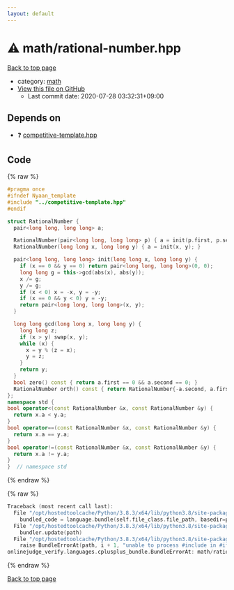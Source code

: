 ```yaml
---
layout: default
---
```


<!-- mathjax config similar to math.stackexchange -->
<script type="text/javascript" async
  src="https://cdnjs.cloudflare.com/ajax/libs/mathjax/2.7.5/MathJax.js?config=TeX-MML-AM_CHTML">
</script>
<script type="text/x-mathjax-config">
  MathJax.Hub.Config({
    TeX: { equationNumbers: { autoNumber: "AMS" }},
    tex2jax: {
      inlineMath: [ ['$','$'] ],
      processEscapes: true
    },
    "HTML-CSS": { matchFontHeight: false },
    displayAlign: "left",
    displayIndent: "2em"
  });
</script>

<script type="text/javascript" src="https://cdnjs.cloudflare.com/ajax/libs/jquery/3.4.1/jquery.min.js"></script>
<script src="https://cdn.jsdelivr.net/npm/jquery-balloon-js@1.1.2/jquery.balloon.min.js" integrity="sha256-ZEYs9VrgAeNuPvs15E39OsyOJaIkXEEt10fzxJ20+2I=" crossorigin="anonymous"></script>
<script type="text/javascript" src="../../assets/js/copy-button.js"></script>
<link rel="stylesheet" href="../../assets/css/copy-button.css" />


# :warning: math/rational-number.hpp

<a href="../../index.html">Back to top page</a>

* category: <a href="../../index.html#7e676e9e663beb40fd133f5ee24487c2">math</a>
* <a href="{{ site.github.repository_url }}/blob/master/math/rational-number.hpp">View this file on GitHub</a>
    - Last commit date: 2020-07-28 03:32:31+09:00




## Depends on

* :question: <a href="../competitive-template.hpp.html">competitive-template.hpp</a>


## Code

<a id="unbundled"></a>
{% raw %}
```cpp
#pragma once
#ifndef Nyaan_template
#include "../competitive-template.hpp"
#endif

struct RationalNumber {
  pair<long long, long long> a;

  RationalNumber(pair<long long, long long> p) { a = init(p.first, p.second); }
  RationalNumber(long long x, long long y) { a = init(x, y); }

  pair<long long, long long> init(long long x, long long y) {
    if (x == 0 && y == 0) return pair<long long, long long>(0, 0);
    long long g = this->gcd(abs(x), abs(y));
    x /= g;
    y /= g;
    if (x < 0) x = -x, y = -y;
    if (x == 0 && y < 0) y = -y;
    return pair<long long, long long>(x, y);
  }

  long long gcd(long long x, long long y) {
    long long z;
    if (x > y) swap(x, y);
    while (x) {
      x = y % (z = x);
      y = z;
    }
    return y;
  }
  bool zero() const { return a.first == 0 && a.second == 0; }
  RationalNumber orth() const { return RationalNumber{-a.second, a.first}; }
};
namespace std {
bool operator<(const RationalNumber &x, const RationalNumber &y) {
  return x.a < y.a;
}
bool operator==(const RationalNumber &x, const RationalNumber &y) {
  return x.a == y.a;
}
bool operator!=(const RationalNumber &x, const RationalNumber &y) {
  return x.a != y.a;
}
}  // namespace std
```
{% endraw %}

<a id="bundled"></a>
{% raw %}
```cpp
Traceback (most recent call last):
  File "/opt/hostedtoolcache/Python/3.8.3/x64/lib/python3.8/site-packages/onlinejudge_verify/docs.py", line 349, in write_contents
    bundled_code = language.bundle(self.file_class.file_path, basedir=pathlib.Path.cwd())
  File "/opt/hostedtoolcache/Python/3.8.3/x64/lib/python3.8/site-packages/onlinejudge_verify/languages/cplusplus.py", line 185, in bundle
    bundler.update(path)
  File "/opt/hostedtoolcache/Python/3.8.3/x64/lib/python3.8/site-packages/onlinejudge_verify/languages/cplusplus_bundle.py", line 306, in update
    raise BundleErrorAt(path, i + 1, "unable to process #include in #if / #ifdef / #ifndef other than include guards")
onlinejudge_verify.languages.cplusplus_bundle.BundleErrorAt: math/rational-number.hpp: line 3: unable to process #include in #if / #ifdef / #ifndef other than include guards

```
{% endraw %}

<a href="../../index.html">Back to top page</a>

